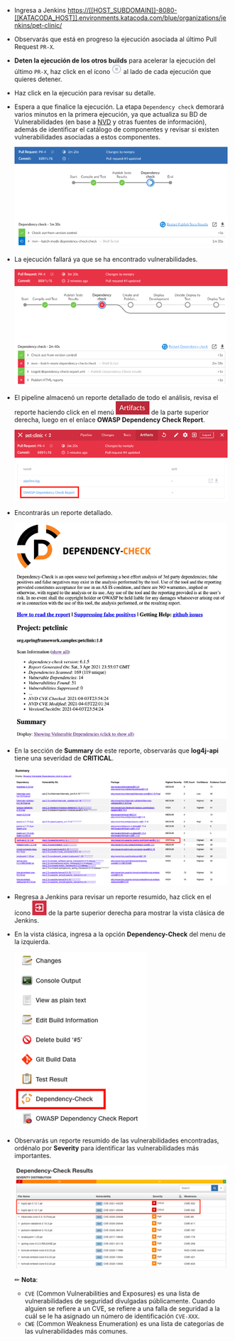 * Ingresa a Jenkins <a href="https://[[HOST_SUBDOMAIN]]-8080-[[KATACODA_HOST]].environments.katacoda.com/blue/organizations/jenkins/pet-clinic/#step6" target="jenkins">https://[[HOST_SUBDOMAIN]]-8080-[[KATACODA_HOST]].environments.katacoda.com/blue/organizations/jenkins/pet-clinic/</a>

* Observarás que está en progreso la ejecución asociada al último Pull Request `PR-X`.

* **Deten la ejecución de los otros builds** para acelerar la ejecución del último `PR-X`, haz click en el ícono ![Build Stop](./assets/icon-stop.png) al lado de cada ejecución que quieres detener.

* Haz click en la ejecución para revisar su detalle.

* Espera a que finalice la ejecución.
  La etapa `Dependency check` demorará varios minutos en la primera ejecución, ya que actualiza su BD de Vulnerabilidades (en base a [NVD](https://nvd.nist.gov/vuln/data-feeds) y otras fuentes de información), además de identificar el catálogo de componentes y revisar si existen vulnerabilidades asociadas a estos componentes.

  ![Dependency Check Running](./assets/dependency-check-running.png)

* La ejecución fallará ya que se ha encontrado vulnerabilidades.

  ![Dependency Check Pipeline Failed](./assets/dependency-check-failed.png)

* El pipeline almacenó un reporte detallado de todo el análisis, revisa el reporte haciendo click en el menú ![Artifacts](./assets/icon-artifacts.png) de la parte superior derecha, luego en el enlace **OWASP Dependency Check Report**.

  ![OWASP Report Link](./assets/owasp-report-link.png)

* Encontrarás un reporte detallado.

  ![OWASP Dependency Check Report](./assets/dependency-check-report.png)

* En la sección de **Summary** de este reporte, observarás que **log4j-api** tiene una severidad de **CRITICAL**.

  ![OWASP Dependency Check Log4j](./assets/dependency-check-log4j.png)

* Regresa a Jenkins para revisar un reporte resumido, haz click en el ícono ![Back to Classic](./assets/icon-back-to-classic.png) de la parte superior derecha para mostrar la vista clásica de Jenkins.

* En la vista clásica, ingresa a la opción **Dependency-Check** del menu de la izquierda.

  ![Classic Dependency Check Menu](./assets/classic-dependency-check-menu.png)

* Observarás un reporte resumido de las vulnerabilidades encontradas, ordénalo por **Severity** para identificar las vulnerabilidades más importantes.

  ![OWASP Dependency Check Results](./assets/dependency-check-results-failed.png)

  ✏ **Nota**: 
  - `CVE` (Common Vulnerabilities and Exposures) es una lista de vulnerabilidades de seguridad divulgadas públicamente. Cuando alguien se refiere a un CVE, se refiere a una falla de seguridad a la cuál se le ha asignado un número de identificación `CVE-XXX`. 
  - `CWE` (Common Weakness Enumeration) es una lista de categorías de las vulnerabilidades más comunes.
